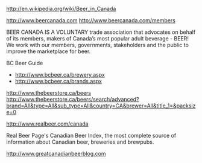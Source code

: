 
http://en.wikipedia.org/wiki/Beer_in_Canada

http://www.beercanada.com
http://www.beercanada.com/members

BEER CANADA IS A VOLUNTARY trade association that advocates on behalf of its members, makers of Canada’s most popular adult beverage - BEER! We work with our members, governments, stakeholders
and the public to improve the marketplace for beer.


BC Beer Guide
- http://www.bcbeer.ca/brewery.aspx
- http://www.bcbeer.ca/brands.aspx



http://www.thebeerstore.ca/beers
http://www.thebeerstore.ca/beers/search/advanced?brand=All&type=All&sub_type=All&country=CA&brewer=All&title_1=&packsize=0


http://www.realbeer.com/canada

Real Beer Page's Canadian Beer Index, the most complete source of information about Canadian beer, breweries and brewpubs.


http://www.greatcanadianbeerblog.com

